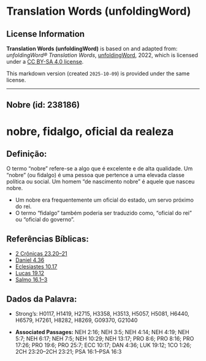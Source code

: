 # Translation Words (unfoldingWord)

## License Information

**Translation Words (unfoldingWord)** is based on and adapted from: _unfoldingWord® Translation Words_, [unfoldingWord](https://unfoldingword.org/utw), 2022, which is licensed under a [CC BY-SA 4.0 license](https://creativecommons.org/licenses/by-sa/4.0/legalcode.en).

This markdown version (created `2025-10-09`) is provided under the same license.



--------------------------------

## Nobre (id: 238186)

nobre, fidalgo, oficial da realeza
==================================

Definição:
----------

O termo “nobre” refere\-se a algo que é excelente e de alta qualidade. Um “nobre” (ou fidalgo) é uma pessoa que pertence a uma elevada classe política ou social. Um homem “de nascimento nobre” é aquele que nasceu nobre.

* Um nobre era frequentemente um oficial do estado, um servo próximo do rei.
* O termo “fidalgo” também poderia ser traduzido como, “oficial do rei” ou “oficial do governo”.

Referências Bíblicas:
---------------------

* [2 Crônicas 23\.20–21](https://ref.ly/2Chr23:20-2Chr23:21)
* [Daniel 4\.36](https://ref.ly/Dan4:36)
* [Eclesiastes 10\.17](https://ref.ly/Eccl10:17)
* [Lucas 19\.12](https://ref.ly/Luke19:12)
* [Salmo 16\.1–3](https://ref.ly/Ps16:1-Ps16:3)

Dados da Palavra:
-----------------

* Strong’s: H0117, H1419, H2715, H3358, H3513, H5057, H5081, H6440, H6579, H7261, H8282, H8269, G09370, G21040

* **Associated Passages:** NEH 2:16; NEH 3:5; NEH 4:14; NEH 4:19; NEH 5:7; NEH 6:17; NEH 7:5; NEH 10:29; NEH 13:17; PRO 8:6; PRO 8:16; PRO 17:26; PRO 19:6; PRO 25:7; ECC 10:17; DAN 4:36; LUK 19:12; 1CO 1:26; 2CH 23:20–2CH 23:21; PSA 16:1–PSA 16:3


